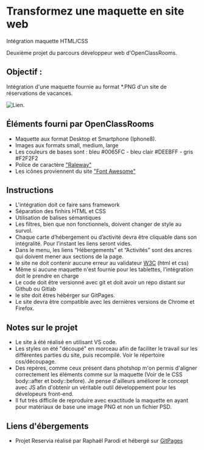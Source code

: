 # Transformez une maquette en site web
Intégration maquette HTML/CSS 

Deuxième projet du parcours développeur web d'OpenClassRooms.

## Objectif :

Intégration d'une maquette fournie au format *.PNG d'un site de réservations de vacances.

![Lien](https://user.oc-static.com/upload/2020/08/24/1598262857804_Maquette%20reservia-min.png "Reservia").


## Éléments fourni par OpenClassRooms

- Maquette aux format Desktop et Smartphone (Iphone8).
- Images aux formats small, medium, large
- Les couleurs de bases sont : bleu #0065FC - bleu clair #DEEBFF - gris #F2F2F2
- Police de caractère ["Raleway"](https://fonts.google.com/specimen/Raleway "Police raleway")
- Les icônes proviennent du site ["Font Awesome"](https://fontawesome.com/ "Font awesome")

## Instructions

- L'intégration doit ce faire sans framework
- Séparation des finhirs HTML et CSS
- Utilisation de balises sémantiques
- Les filtres, bien que non fonctionnels, doivent changer de style au survol.
- Chaque carte d’hébergement ou d’activité devra être cliquable dans son intégralité. Pour l’instant les liens seront vides.
- Dans le menu, les liens “Hébergements” et “Activités” sont des ancres qui doivent mener aux sections de la page.
- le site ne doit contenir aucune erreur au validateur [W3C](https://validator.w3.org/#validate_by_upload) (html et css)
- Même si aucune maquette n'est fournie pour les tablettes, l'intégration doit le prendre en charge
- Le code doit être versionné avec git et doit avoir un repo distant sur Github ou Gitlab
- le site doit êtres hébérger sur GitPages.
- Le site devra être compatible avec les dernières versions de Chrome et Firefox.

## Notes sur le projet

- Le site à été réalisé en utilisant VS code.
- Les styles on été "découpé" en morceau afin de faciliter le travail sur les différentes parties du site, puis recompilé. Voir le répertoire css/découpage.
- Des repères, comme ceux présent dans photshop m'on permis d'aligner correctement les éléments comme sur la maquette (Voir de le CSS body::after et body::before). Je pense d'ailleurs améliorer le concept avec JS afin d'obtenir un véritable outil développement pour les dévelopeurs front-end.
- Il fut très difficile de reproduire avec exactitude la maquette en ayant pour matériaux de base une image PNG et non un fichier PSD.

## Liens d'ébergements

- Projet Reservia réalisé par Raphaël Parodi et hébergé sur [GitPages]( https://raficraft.github.io/reservia/)


